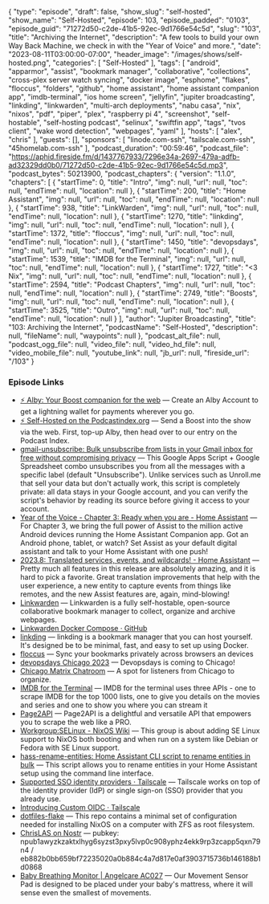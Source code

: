 {
  "type": "episode",
  "draft": false,
  "show_slug": "self-hosted",
  "show_name": "Self-Hosted",
  "episode": 103,
  "episode_padded": "0103",
  "episode_guid": "71272d50-c2de-41b5-92ec-9d1766e54c5d",
  "slug": "103",
  "title": "Archiving the Internet",
  "description": "A few tools to build your own Way Back Machine, we check in with the \"Year of Voice\" and more.",
  "date": "2023-08-11T03:00:00-07:00",
  "header_image": "/images/shows/self-hosted.png",
  "categories": [
    "Self-Hosted"
  ],
  "tags": [
    "android",
    "apparmor",
    "assist",
    "bookmark manager",
    "collaborative",
    "collections",
    "cross-plex server watch syncing",
    "docker image",
    "esphome",
    "flakes",
    "floccus",
    "folders",
    "github",
    "home assistant",
    "home assistant companion app",
    "imdb-terminal",
    "ios home screen",
    "jellyfin",
    "jupiter broadcasting",
    "linkding",
    "linkwarden",
    "multi-arch deployments",
    "nabu casa",
    "nix",
    "nixos",
    "pdf",
    "piper",
    "plex",
    "raspberry pi 4",
    "screenshot",
    "self-hostable",
    "self-hosting podcast",
    "selinux",
    "swiftfin app",
    "tags",
    "tvos client",
    "wake word detection",
    "webpages",
    "yaml"
  ],
  "hosts": [
    "alex",
    "chris"
  ],
  "guests": [],
  "sponsors": [
    "linode.com-ssh",
    "tailscale.com-ssh",
    "45homelab.com-ssh"
  ],
  "podcast_duration": "00:59:46",
  "podcast_file": "https://aphid.fireside.fm/d/1437767933/7296e34a-2697-479a-adfb-ad32329dd0b0/71272d50-c2de-41b5-92ec-9d1766e54c5d.mp3",
  "podcast_bytes": 50213900,
  "podcast_chapters": {
    "version": "1.1.0",
    "chapters": [
      {
        "startTime": 0,
        "title": "Intro",
        "img": null,
        "url": null,
        "toc": null,
        "endTime": null,
        "location": null
      },
      {
        "startTime": 200,
        "title": "Home Assistant",
        "img": null,
        "url": null,
        "toc": null,
        "endTime": null,
        "location": null
      },
      {
        "startTime": 938,
        "title": "LinkWarden",
        "img": null,
        "url": null,
        "toc": null,
        "endTime": null,
        "location": null
      },
      {
        "startTime": 1270,
        "title": "linkding",
        "img": null,
        "url": null,
        "toc": null,
        "endTime": null,
        "location": null
      },
      {
        "startTime": 1372,
        "title": "floccus",
        "img": null,
        "url": null,
        "toc": null,
        "endTime": null,
        "location": null
      },
      {
        "startTime": 1450,
        "title": "devopsdays",
        "img": null,
        "url": null,
        "toc": null,
        "endTime": null,
        "location": null
      },
      {
        "startTime": 1539,
        "title": "IMDB for the Terminal",
        "img": null,
        "url": null,
        "toc": null,
        "endTime": null,
        "location": null
      },
      {
        "startTime": 1727,
        "title": "<3 Nix",
        "img": null,
        "url": null,
        "toc": null,
        "endTime": null,
        "location": null
      },
      {
        "startTime": 2594,
        "title": "Podcast Chapters",
        "img": null,
        "url": null,
        "toc": null,
        "endTime": null,
        "location": null
      },
      {
        "startTime": 2749,
        "title": "Boosts",
        "img": null,
        "url": null,
        "toc": null,
        "endTime": null,
        "location": null
      },
      {
        "startTime": 3525,
        "title": "Outro",
        "img": null,
        "url": null,
        "toc": null,
        "endTime": null,
        "location": null
      }
    ],
    "author": "Jupiter Broadcasting",
    "title": "103: Archiving the Internet",
    "podcastName": "Self-Hosted",
    "description": null,
    "fileName": null,
    "waypoints": null
  },
  "podcast_alt_file": null,
  "podcast_ogg_file": null,
  "video_file": null,
  "video_hd_file": null,
  "video_mobile_file": null,
  "youtube_link": null,
  "jb_url": null,
  "fireside_url": "/103"
}


### Episode Links

  * [⚡ Alby: Your Boost companion for the web](https://getalby.com/ "⚡ Alby: Your Boost companion for the web") — Create an Alby Account to get a lightning wallet for payments wherever you go. 
  * [⚡ Self-Hosted on the Podcastindex.org](https://podcastindex.org/podcast/830124 "⚡ Self-Hosted on the Podcastindex.org") — Send a Boost into the show via the web. First, top-up Alby, then head over to our entry on the Podcast Index.
  * [gmail-unsubscribe: Bulk unsubscribe from lists in your Gmail inbox for free without compromising privacy](https://github.com/justjake/gmail-unsubscribe "gmail-unsubscribe: Bulk unsubscribe from lists in your Gmail inbox for free without compromising privacy") — This Google Apps Script + Google Spreadsheet combo unsubscribes you from all the messages with a specific label (default "Unsubscribe"). Unlike services such as Unroll.me that sell your data but don't actually work, this script is completely private: all data stays in your Google account, and you can verify the script's behavior by reading its source before giving it access to your account.
  * [Year of the Voice - Chapter 3: Ready when you are - Home Assistant](https://www.home-assistant.io/blog/2023/07/20/year-of-the-voice-chapter-3/ "Year of the Voice - Chapter 3: Ready when you are - Home Assistant") — For Chapter 3, we bring the full power of Assist to the million active Android devices running the Home Assistant Companion app. Got an Android phone, tablet, or watch? Set Assist as your default digital assistant and talk to your Home Assistant with one push!
  * [2023.8: Translated services, events, and wildcards! - Home Assistant](https://www.home-assistant.io/blog/2023/08/02/release-20238/ "2023.8: Translated services, events, and wildcards! - Home Assistant") — Pretty much all features in this release are absolutely amazing, and it is hard to pick a favorite. Great translation improvements that help with the user experience, a new entity to capture events from things like remotes, and the new Assist features are, again, mind-blowing!
  * [Linkwarden](https://linkwarden.app/ "Linkwarden") — Linkwarden is a fully self-hostable, open-source collaborative bookmark manager to collect, organize and archive webpages.
  * [Linkwarden Docker Compose · GitHub](https://gist.github.com/joekrill/cc503e21e14f95fefa91acc5f869dac1 "Linkwarden Docker Compose · GitHub")
  * [linkding](https://github.com/sissbruecker/linkding "linkding") — linkding is a bookmark manager that you can host yourself. It's designed be to be minimal, fast, and easy to set up using Docker.
  * [floccus](https://github.com/floccusaddon/floccus "floccus") — Sync your bookmarks privately across browsers an devices
  * [devopsdays Chicago 2023](https://devopsdays.org/events/2023-chicago/welcome/ "devopsdays Chicago 2023") — Devopsdays is coming to Chicago!
  * [Chicago Matrix Chatroom](https://bit.ly/JBChicago "Chicago Matrix Chatroom") — A spot for listeners from Chicago to organize.
  * [IMDB for the Terminal](https://github.com/isene/IMDB "IMDB for the Terminal") — IMDB for the terminal uses three APIs - one to scrape IMDB for the top 1000 lists, one to give you details on the movies and series and one to show you where you can stream it
  * [Page2API](https://www.page2api.com/ "Page2API") — Page2API is a delightful and versatile API that empowers you to scrape the web like a PRO. 
  * [Workgroup:SELinux - NixOS Wiki](https://wiki.nixos.org/wiki/Workgroup:SELinux "Workgroup:SELinux - NixOS Wiki") — This group is about adding SE Linux support to NixOS both booting and when run on a system like Debian or Fedora with SE Linux support. 
  * [hass-rename-entities: Home Assistant CLI script to rename entities in bulk](https://github.com/pschmitt/hass-rename-entities "hass-rename-entities: Home Assistant CLI script to rename entities in bulk") — This script allows you to rename entities in your Home Assistant setup using the command line interface.
  * [Supported SSO identity providers · Tailscale](https://tailscale.com/kb/1013/sso-providers/ "Supported SSO identity providers · Tailscale") — Tailscale works on top of the identity provider (IdP) or single sign-on (SSO) provider that you already use.
  * [Introducing Custom OIDC · Tailscale](https://tailscale.com/blog/custom-oidc/ "Introducing Custom OIDC · Tailscale")
  * [dotfiles-flake](https://github.com/ne9z/dotfiles-flake "dotfiles-flake") — This repo contains a minimal set of configuration needed for installing NixOS on a computer with ZFS as root filesystem.
  * [ChrisLAS on Nostr](https://nostr.band/npub1awyzkzaktxlhyg6syzst3pxy5lvp0c908yphz4ekk9rp3zcapp5qxn79n4 "ChrisLAS on Nostr") — pubkey: npub1awyzkzaktxlhyg6syzst3pxy5lvp0c908yphz4ekk9rp3zcapp5qxn79n4 / eb882b0bb659bf72235020a0b884c4a7d817e0af3903715736b146188b1d0868
  * [Baby Breathing Monitor | Angelcare AC027](https://angelcarebaby.com/us_en/angelcare-ac027-baby-breathing-monitor-with-wireless-sensor-pad-us "Baby Breathing Monitor | Angelcare AC027") — Our Movement Sensor Pad is designed to be placed under your baby's mattress, where it will sense even the smallest of movements. 


